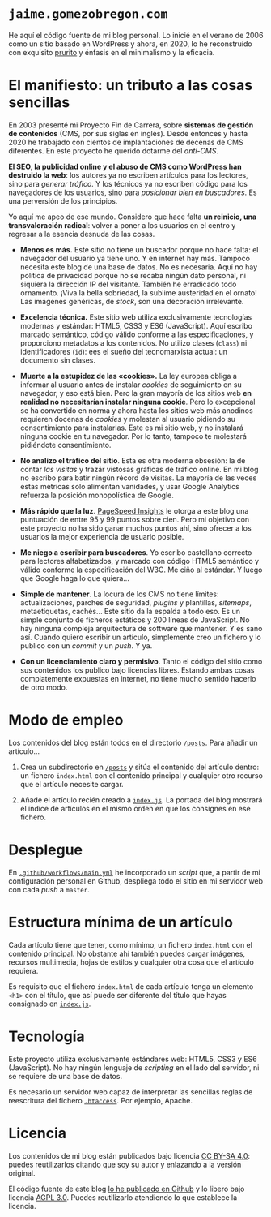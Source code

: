 # `jaime.gomezobregon.com`

He aquí el código fuente de mi blog personal. Lo inicié en el verano de 2006 como un sitio basado en WordPress y ahora, en 2020, lo he reconstruido con exquisito [prurito](https://dle.rae.es/prurito) y énfasis en el minimalismo y la eficacia.

# El manifiesto: un tributo a las cosas sencillas

En 2003 presenté mi Proyecto Fin de Carrera, sobre **sistemas de gestión de contenidos** (CMS, por sus siglas en inglés). Desde entonces y hasta 2020 he trabajado con cientos de implantaciones de decenas de CMS diferentes. En este proyecto he querido dotarme del *anti-CMS*.

**El SEO, la publicidad online y el abuso de CMS como WordPress han destruido la web**: los autores ya no escriben artículos para los lectores, sino para *generar tráfico*. Y los técnicos ya no escriben código para los navegadores de los usuarios, sino para *posicionar bien en buscadores*. Es una perversión de los principios.

Yo aquí me apeo de ese mundo. Considero que hace falta **un reinicio, una transvaloración radical**: volver a poner a los usuarios en el centro y regresar a la esencia desnuda de las cosas.

- **Menos es más.** Este sitio no tiene un buscador porque no hace falta: el navegador del usuario ya tiene uno. Y en internet hay más. Tampoco necesita este blog de una base de datos. No es necesaria. Aquí no hay política de privacidad porque no se recaba ningún dato personal, ni siquiera la dirección IP del visitante. También he erradicado todo ornamento. ¡Viva la bella sobriedad, la sublime austeridad en el ornato! Las imágenes genéricas, de *stock*, son una decoración irrelevante.

- **Excelencia técnica.** Este sitio web utiliza exclusivamente tecnologías modernas y estándar: HTML5, CSS3 y ES6 (JavaScript). Aquí escribo marcado semántico, código válido conforme a las especificaciones, y proporciono metadatos a los contenidos. No utilizo clases (`class`) ni identificadores (`id`): ees el sueño del tecnomarxista actual: un documento sin clases.

- **Muerte a la estupidez de las «cookies».** La ley europea obliga a informar al usuario antes de instalar *cookies* de seguimiento en su navegador, y eso está bien. Pero la gran mayoría de los sitios web **en realidad no necesitarían instalar ninguna cookie**. Pero lo excepcional se ha convertido en norma y ahora hasta los sitios web más anodinos requieren docenas de *cookies* y molestan al usuario pidiendo su consentimiento para instalarlas. Este es mi sitio web, y no instalará ninguna cookie en tu navegador. Por lo tanto, tampoco te molestará pidiéndote consentimiento.

- **No analizo el tráfico del sitio**. Esta es otra moderna obsesión: la de contar *las visitas* y trazár vistosas gráficas de tráfico online. En mi blog no escribo para batir ningún récord de visitas. La mayoría de las veces estas métricas solo alimentan vanidades, y usar Google Analytics refuerza la posición monopolística de Google.

- **Más rápido que la luz**. [PageSpeed Insights](https://developers.google.com/speed/pagespeed/insights/) le otorga a este blog una puntuación de entre 95 y 99 puntos sobre cien. Pero mi objetivo con este proyecto no ha sido ganar muchos puntos ahí, sino ofrecer a los usuarios la mejor experiencia de usuario posible.

- **Me niego a escribir para buscadores**. Yo escribo castellano correcto para lectores alfabetizados, y marcado con código HTML5 semántico y válido conforme la especificación del W3C. Me ciño al estándar. Y luego que Google haga lo que quiera...

- **Simple de mantener**. La locura de los CMS no tiene límites: actualizaciones, parches de seguridad, *plugins* y plantillas, *sitemaps*, metaetiquetas, cachés... Este sitio da la espalda a todo eso. Es un simple conjunto de ficheros estáticos y 200 líneas de JavaScript. No hay ninguna compleja arquitectura de software que mantener. Y es sano así. Cuando quiero escribir un artículo, simplemente creo un fichero y lo publico con un <em>commit</em> y un <em>push</em>. Y ya.

- **Con un licenciamiento claro y permisivo**. Tanto el código del sitio como sus contenidos los publico bajo licencias libres. Estando ambas cosas complatemente expuestas en internet, no tiene mucho sentido hacerlo de otro modo.

# Modo de empleo

Los contenidos del blog están todos en el directorio [`/posts`](/httpdocs/posts). Para añadir un artículo...

1. Crea un subdirectorio en [`/posts`](/httpdocs/posts/) y sitúa el contenido del artículo dentro: un fichero `index.html` con el contenido principal y cualquier otro recurso que el artículo necesite cargar.

2. Añade el artículo recién creado a [`index.js`](/httpdocs/posts/index.js). La portada del blog mostrará el índice de artículos en el mismo orden en que los consignes en ese fichero.

# Desplegue

En [`.github/workflows/main.yml`](/.github/workflows/main.yml) he incorporado un *script* que, a partir de mi configuración personal en Github, despliega todo el sitio en mi servidor web con cada *push* a `master`.

# Estructura mínima de un artículo

Cada artículo tiene que tener, como mínimo, un fichero `index.html` con el contenido principal. No obstante ahí también puedes cargar imágenes, recursos multimedia, hojas de estilos y cualquier otra cosa que el artículo requiera.

Es requisito que el fichero `index.html` de cada artículo tenga un elemento `<h1>` con el título, que así puede ser diferente del título que hayas consignado en [`index.js`](/httpdocs/posts/index.js).

# Tecnología

Este proyecto utiliza exclusivamente estándares web: HTML5, CSS3 y ES6 (JavaScript). No hay ningún lenguaje de *scripting* en el lado del servidor, ni se requiere de una base de datos.

Es necesario un servidor web capaz de interpretar las sencillas reglas de reescritura del fichero [`.htaccess`](/httpdocs/.htaccess). Por ejemplo, Apache.

# Licencia

Los contenidos de mi blog están publicados bajo licencia [CC BY-SA 4.0](https://creativecommons.org/licenses/by-sa/4.0/deed.es): puedes reutilizarlos citando que soy su autor y enlazando a la versión original.

El código fuente de este blog [lo he publicado en Github](github.com/jaimeobregon/jaime.gomezobregon.com) y lo libero bajo licencia [AGPL 3.0](/LICENSE). Puedes reutilizarlo atendiendo lo que establece la licencia.
